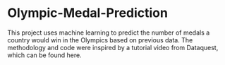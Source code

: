 # Olympic-Medal-Prediction
This project uses machine learning to predict the number of medals a country would win in the Olympics based on previous data. The methodology and code were inspired by a tutorial video from Dataquest, which can be found here.
